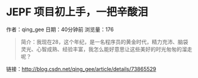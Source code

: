 # JEPF 项目初上手，一把辛酸泪
作者：qing_gee
日期：40分钟前
浏览量：176
> 简介：我现在28，这个年纪，是一名程序员的黄金时代，精力充沛、脑袋灵光、心智成熟、经验丰富，我怎么能好意思让这些美好的时光匆匆的溜走呢？

 链接：http://blog.csdn.net/qing_gee/article/details/73865529
